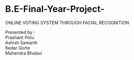 # B.E-Final-Year-Project-
ONLINE  VOTING  SYSTEM  THROUGH  FACIAL  RECOGNITION 
<br>

Presented by :
<br>
Prashant Potu 
<br>
Ashish Samarth
<br>
Kedar Gorte
<br>
Mahendra Bhalavi


